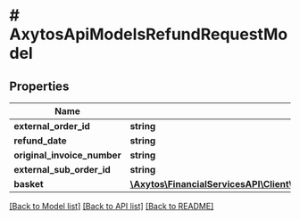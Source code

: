# # AxytosApiModelsRefundRequestModel

## Properties

Name | Type | Description | Notes
------------ | ------------- | ------------- | -------------
**external_order_id** | **string** |  |
**refund_date** | **string** |  | [optional]
**original_invoice_number** | **string** |  |
**external_sub_order_id** | **string** |  | [optional]
**basket** | [**\Axytos\FinancialServicesAPI\Client\Model\AxytosCommonModelsOrderRefundBasket**](AxytosCommonModelsOrderRefundBasket.md) |  |

[[Back to Model list]](../../README.md#models) [[Back to API list]](../../README.md#endpoints) [[Back to README]](../../README.md)
